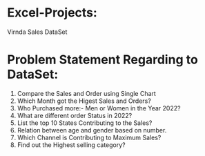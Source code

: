 # Excel-Projects:
Virnda Sales DataSet

# Problem Statement Regarding to DataSet:
1) Compare the Sales and Order using Single Chart
2) Which Month got the Higest Sales and Orders?
3) Who Purchased more:- Men or Women in the Year 2022?
4) What are different order Status in 2022?
5) List the top 10 States Contributing to the Sales?
6) Relation between age and gender based on number.
7) Which Channel is Contributing to Maximum Sales?
8) Find out the Highest selling category?					


				
								
				
				
				
				
				
				
				
				
				
				
				
				
				
				


				
				
				
				
				
				
				
				
				
				
				
				

